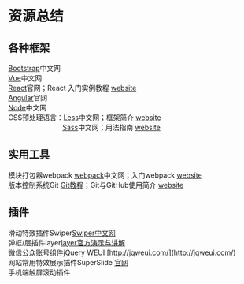 # 资源总结
## 各种框架
[Bootstrap](http://www.bootcss.com/)中文网<br/>
[Vue](https://cn.vuejs.org/v2/guide/)中文网<br/>
[React](https://facebook.github.io/react/)官网；React 入门实例教程 [website](http://www.ruanyifeng.com/blog/2015/03/react.html)<br/>
[Angular](https://angular.io/)官网<br/>
[Node](http://nodejs.cn/)中文网<br/>
CSS预处理语言：[Less](http://lesscss.cn/)中文网；框架简介 [website](https://www.ibm.com/developerworks/cn/web/1207_zhaoch_lesscss/)<br/>
&nbsp;&nbsp;&nbsp;&nbsp;&nbsp;&nbsp;&nbsp;&nbsp;&nbsp;&nbsp;&nbsp;&nbsp;&nbsp;&nbsp;&nbsp;&nbsp;&nbsp;&nbsp;&nbsp;&nbsp;&nbsp;&nbsp;&nbsp;&nbsp;&nbsp;&nbsp;&nbsp;&nbsp;[Sass](https://www.sass.hk/)中文网；用法指南 [website](http://www.ruanyifeng.com/blog/2012/06/sass.html)<br/>
## 实用工具
模块打包器webpack [webpack](https://doc.webpack-china.org/concepts/)中文网；入门webpack [website](http://www.jianshu.com/p/42e11515c10f)<br>
版本控制系统Git [Git教程](https://www.liaoxuefeng.com/wiki/0013739516305929606dd18361248578c67b8067c8c017b000)；Git与GitHub使用简介 [website](http://blog.csdn.net/kingzone_2008/article/details/8533868)<br/>
## 插件
滑动特效插件Swiper[Swiper中文网](http://www.swiper.com.cn/)<br/>
弹框/层插件layer[layer官方演示与讲解](http://layer.layui.com/)<br/>
微信公众账号组件jQuery WEUI [http://jqweui.com/](http://jqweui.com/)<br/>
网站常用特效展示插件SuperSlide [官网](http://www.superslide2.com/index.html)<br/>
手机端触屏滚动插件
